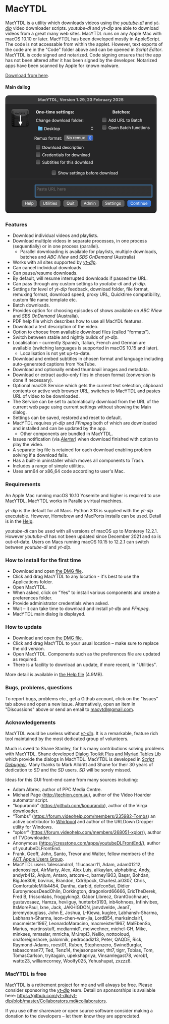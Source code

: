 # MacYTDL

MacYTDL is a utility which downloads videos using the [_youtube-dl_](https://github.com/ytdl-org/youtube-dl) and [_yt-dlp_](https://github.com/yt-dlp/yt-dlp) video downloader scripts. _youtube-dl_ and _yt-dlp_ are able to download videos from a great many web sites. MacYTDL runs on any Apple Mac with macOS 10.10 or later. MacYTDL has been developed mostly in AppleScript. The code is not accessable from within the applet. However, text exports of the code are in the "Code" folder above and can be opened in _Script Editor_. MacYTDL is code signed and notarized. Code signing ensures that the app has not been altered after it has been signed by the developer. Notarized apps have been scanned by Apple for known malware.

[Download from here](https://github.com/section83/MacYTDL/releases/download/1.29.2/MacYTDL-v1.29.2.dmg).

#### Main dailog

<img src="https://github.com/section83/MacYTDL/blob/master/Images/Main.png" width="480" height="374">

### Features

* Download individual videos and playlists.
* Download multiple videos in separate processes, in one process (sequentially) or in one process (parallel).
   * Parallel downloading is available for playlists, multiple downloads, batches and _ABC iView_ and _SBS OnDemand_ (Australia)
* Works with all sites supported by [_yt-dlp_](https://github.com/yt-dlp/yt-dlp/blob/master/supportedsites.md).
* Can cancel individual downloads.
* Can pause/resume downloads.
* By default, will resume interrupted downloads if passed the URL.
* Can pass through any custom settings to _youtube-dl_ and _yt-dlp_.
* Settings for level of _yt-dlp_ feedback, download folder, file format, remuxing format, download speed, proxy URL, Quicktime compatibility, custom file name template etc.
* Batch downloads.
* Provides option for choosing episodes of shows available on _ABC iView_ and _SBS OnDemand_ (Australia).
* PDF help file which describes how to use all MacYDL features.
* Download a text description of the video.
* Option to choose from available download files (called "formats").
* Switch between stable and nightly builds of _yt-dlp_.
* Localisation – currently Spanish, Italian, French and German are available (switching languages is supported in macOS 10.15 and later).
  * Localisation is not yet up-to-date.
* Download and embed subtitles in chosen format and language including auto-generated captions from YouTube.
* Download and optionally embed thumbnail images and metadata.
* Download or extract audio-only files in chosen format (conversion is done if necessary).
* Optional macOS Service which gets the current text selection, clipboard contents or active web browser URL, switches to MacYTDL and pastes URL of video to be downloaded.
* The Service can be set to automatically download from the URL of the current web page using current settings without showing the Main dialog.
* Settings can be saved, restored and reset to default.
* MacYTDL requires _yt-dlp_ and _FFmpeg_ both of which are downloaded and installed and can be updated by the app.
  * Other components are bundled in MacYTDL.
* Issues notification (via [*Alerter*](https://github.com/vjeantet/alerter)) when download finished with option to play the video.
* A separate log file is retained for each download enabling problem solving if a download fails.
* Has a built-in uninstaller which moves all components to Trash.
* Includes a range of simple utilities.
* Uses arm64 or x86_64 code according to user's Mac.

### Requirements

An Apple Mac running macOS 10.10 Yosemite and higher is required to use MacYTDL. MacYTDL works in Parallels virtual machines.

_yt-dlp_ is the default for all Macs. Python 3.13 is supplied with the _yt-dlp_ executable. However, Homebrew and MacPorts installs can be used. Detail is in the [Help](https://github.com/section83/MacYTDL/blob/master/Help.pdf).

_youtube-dl_ can be used with all versions of macOS up to Monterey 12.2.1. However _youtube-dl_ has not been updated since December 2021 and so is out-of-date. Users on Macs running macOS 10.15 to 12.2.1 can switch between _youtube-dl_ and _yt-dlp_.

### How to install for the first time

* Download and open [the DMG file](https://github.com/section83/MacYTDL/releases/download/1.29.2/MacYTDL-v1.29.2.dmg).
* Click and drag MacYTDL to any location - it's best to use the Applications folder.
* Open MacYTDL.
* When asked, click on "Yes" to install various components and create a preferences folder.
* Provide administrator credentials when asked.
* Wait – it can take time to download and install _yt-dlp_ and _FFmpeg_.
* MacYTDL main dialog is displayed.

### How to update

* Download and open [the DMG file](https://github.com/section83/MacYTDL/releases/download/1.29.2/MacYTDL-v1.29.2.dmg).
* Click and drag MacYTDL to your usual location – make sure to replace the old version.
* Open MacYTDL. Components such as the preferences file are updated as required.
* There is a facility to download an update, if more recent, in "Utilities".

More detail is available in [the Help file](https://github.com/section83/MacYTDL/blob/master/Help.pdf) (4.9MB).

### Bugs, problems, questions
To report bugs, problems etc., get a Github account, click on the "Issues" tab above and open a new issue.  Alternatively, open an item in "Discussions" above or send an email to macytdl@gmail.com.

### Acknowledgements

MacYTDL would be useless without [_yt-dlp_](https://github.com/yt-dlp/yt-dlp). It is a remarkable, feature rich tool maintained by the most dedicated group of volunteers.

Much is owed to Shane Stanley, for his many contributions solving problems with MacYTDL. Shane developed [Dialog Toolkit Plus and Myriad Tables Lib](https://latenightsw.com/support/freeware/) which provide the dialogs in MacYTDL. MacYTDL is developed in [_Script Debugger_](https://latenightsw.com). Many thanks to Mark Alldritt and Shane for their 30 years of dedication to _SD_ and the _SD_ users. _SD_ will be sorely missed.

Ideas for this GUI front-end came from many sources including:

* Adam Albrec, author of PPC Media Centre.
* Michael Page (http://techion.com.au), author of the Video Hoarder automator script.
* “kopurando” (https://github.com/kopurando), author of the Virga downloader.
* “Tombs” (https://forum.videohelp.com/members/235982-Tombs) an active contributor to [Whirlpool](www.whirlpool.net.au) and author of the URLDown Dropper utility for Windows.
* “xplorr” (https://forum.videohelp.com/members/268051-xplorr), author of TVDownloader.
* Anonymous (https://cresstone.com/apps/youtubeDLFrontEnd/), author of youtubeDLFrontEnd.
* Frank, Geoff, John, Santo, Trevor and Walter, fellow members of the [ACT Apple Users Group](https://www.actapple.org.au).
* MacYTDL users 1alessandro1, 11lucasarr11, Adam, adam01212, adenosslept, AirMarty, Alex, Alex Luis, alikaylan, alphabitnz, Andy, andyrb412, Anjum, Antaro, artcore-c, barney1903, Başar, Bohdan, BigJoe309, bovirus, Brandon, CdrSpock, CharlesLai0307, Chris, ComfortableMilk4454, Dantha, darbid, defcon5at, Didier EuronymousDeadOhlin, Dorkington, dragonlord66666, EricTheDerek, Fred B, frissonlabs, froggyking3, Gábor Librecz, GrantGochnauer, gustavosaez, Hamza, heviiguy, hunterbr3193, inb4ohnoes, Infinivibex, ItsMorePaul, lxne, Jack, JAKHIGDON, janvdvelde, JeanT, jeremydouglass, John E, Joshua, L-Kiewa, kuglee, Labhansh-Sharma, Labhansh-Sharma, leon-chen-wen-jia, LordB54, marksinclair1, macmeister1967, LeonardoMaracino, macmeister1967, MalEbenSo, Marius, martinsstuff, mcdiarmid1, meiwechner, michel-GH, Mike, minkses, mmaslar, mmicha, MrJmpl3, Nellio, nottooloud, onaforeignshore, palomnik, pedrocadiz13, Peter, QAQDE, Rick, Raymond-Adams, roest01, Ruben, Stephenzero, SwineBurglar, tabascoman77, Ted, Tenz14, thejasonparker, tht7, tigrr, Tobias, Tom, TomasCarlson, tryitagain, upekshapriya, Vinsamlegast78, vorob1, watto23, williamcorney, Woolfy025, Yehushupat, zxzzz8.

### MacYTDL is free

MacYTDL is a retirement project for me and will always be free. Please consider sponsoring the [_yt-dlp_](https://github.com/yt-dlp/yt-dlp) team. Detail on sponsorships is available here: https://github.com/yt-dlp/yt-dlp/blob/master/Collaborators.md#collaborators.

If you use other shareware or open source software consider making a donation to the developers – let them know they are appreciated.
